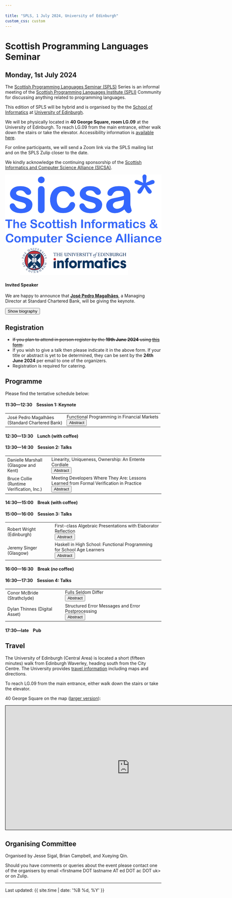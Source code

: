 ```yaml
---

title: "SPLS, 1 July 2024, University of Edinburgh"
custom_css: custom
---
```


# Scottish Programming Languages Seminar

## Monday, 1st July 2024

The [Scottish Programming Languages Seminar (SPLS)](https://spli.scot/spls) Series is an informal meeting of the [Scottish Programming Languages Institute (SPLI)](https://spli.scot/) Community for discussing anything related to programming languages.

This edition of SPLS will be hybrid and is organised by the the [School of Informatics](https://informatics.ed.ac.uk/) at [University of Edinburgh](https://www.ed.ac.uk).

We will be physically located in **40 George Square, room LG.09** at the University of Edinburgh.
To reach LG.09 from the main entrance, either walk down the stairs or take the elevator.
Accessibility information is [available here](https://www.accessable.co.uk/the-university-of-edinburgh/central-area/access-guides/40-george-square-lower-ground-teaching-hub).

For online participants, we will send a Zoom link via the SPLS mailing list and on the SPLS Zulip closer to the date.

We kindly acknowledge the continuing sponsorship of the [Scottish Informatics and Computer Science Alliance (SICSA)](https://sicsa.ac.uk).

<div class="header">
      <a href="https://www.sicsa.ac.uk/"><img class="logo" src="../../../assets/images/sicsalogo-small.png" alt="SICSA Logo"></a>
      &nbsp;&nbsp;
            &nbsp;&nbsp;
                  &nbsp;&nbsp;
                        &nbsp;&nbsp;
        <a href="https://www.ed.ac.uk">
        <img class="logo" src="../../../assets/images/edinburgh.jpg" alt="University of Edinburgh">
        </a>
    </div>

#### Invited Speaker

We are happy to announce that **[José Pedro Magalhães](http://dreixel.net/)**, a Managing Director at Standard Chartered Bank, will be giving the keynote.

<!-- Lazy, using the abstract button -->
<div class="abstract" id="JoseBio/button">
<p><button onclick="showAbstract('JoseBio')">Show biography</button></p>
</div>
<div class="abstract" id="JoseBio/abstract" style="display:none;">
<p><button onclick="hideAbstract('JoseBio')">Hide biography</button></p>
<p>
José Pedro Magalhães is a Managing Director leading a team of ~45 quantitative developers at Standard Chartered Bank. He is also one of the founders of Chordify.
Before joining Standard Chartered, he was a postdoctoral research assistant in the Programming Languages group at the Department of Computer Science of the University of Oxford, working on the Unifying Theories of Generic Programming project.
Previously he was a PhD student at the Department of Information and Computing Sciences of Utrecht University in the Netherlands. His PhD topic was Real-Life Datatype Generic Programming, supervised by Johan Jeuring, Andres Löh, and Doaitse Swierstra. Before that he graduated from Minho University in Computer Science and Systems Engineering (Licenciatura em Engenharia de Sistemas e Informática).
He has also been a Summer Student at CERN, an intern at Philips Research, and a research intern at Microsoft Research Cambridge.
</p>
</div>

## Registration

+ ~~If you plan to attend in person register by the **19th June 2024** using [this form](https://forms.office.com/e/0zUMNaUxVj).~~
+ If you wish to give a talk then please indicate it in the above form. If your title or abstract is yet to be determined, they can be sent by the **24th June 2024** per email to one of the organizers.
+ Registration is required for catering.

## Programme

Please find the tentative schedule below:

#### 11:30&mdash;12:30 &nbsp;&nbsp; Session 1: Keynote
<table>
  <tr>
    <td class="author">
    José Pedro Magalhães<br>(Standard Chartered Bank)
    </td>
    <td class="title">
      <span>
      Functional Programming in Financial Markets
      </span>
      <div class="abstract" id="Jose/button">
        <button onclick="showAbstract('Jose')">Abstract</button>
      </div>
      <div class="abstract" id="Jose/abstract" style="display:none;">
        <button onclick="hideAbstract('Jose')">Hide Abstract</button>
        <p>
        In this talk we showcase the application of functional programming in a very large industrial setting. At Standard Chartered Bank, Haskell forms the core of a software library supporting the entire Financial Markets (FM), a business line with 5 billion USD operating income in 2023. Typed functional programming is used across the entire tech stack, including foundational APIs and CLIs for deal valuation and risk analysis, server-side components for long-running batches or sub-second RESTful services, and end-user GUIs. Thousands of users interact with software built using functional programming, and over one hundred write their own functional code.
        <br><br>
        We present the history of how functional programming established itself in FM, including the rationale for having our own compiler and dialect of Haskell. We then focus on how we leverage it to orchestrate type-driven large-scale pricing workflows. The same API can be used to price one trade locally, or millions of trades across thousands of nodes in the cloud. We build upon decades of research and experience in the functional programming community, relying on concepts such as monads, lenses, datatype generics, and closure serialisation.
        </p>
      </div>
    </td>
  </tr>
</table>

#### 12:30&mdash;13:30 &nbsp;&nbsp; Lunch (with coffee)
#### 13:30&mdash;14:30 &nbsp;&nbsp; Session 2: Talks
<table>
  <tr>
    <td class="author">
    Danielle Marshall<br>(Glasgow and Kent)
    </td>
    <td class="title">
      <span>
      Linearity, Uniqueness, Ownership: An Entente Cordiale
      </span>
      <div class="abstract" id="Danielle/button">
        <button onclick="showAbstract('Danielle')">Abstract</button>
      </div>
      <div class="abstract" id="Danielle/abstract" style="display:none;">
        <button onclick="hideAbstract('Danielle')">Hide Abstract</button>
        <p>
        Substructural type systems, which restrict the use of weakening and contraction rules from intuitionistic logic, are growing in popularity because they allow for a resourceful interpretation of data which can be used to rule out software bugs. Substructurality is finally taking hold in practical programming: Haskell now has linear types based on Girard's linear logic but integrated via graded function arrows, Clean has uniqueness types ensuring that values have at most a single reference, and Rust has an intricate ownership system guaranteeing memory safety. But despite this broad range of resourceful type systems, there has been comparatively little work on understanding their relative strengths and weaknesses. We demonstrate how linear types and uniqueness types can be used within a single system in the setting of the Granule language to offer both restrictions on local program behaviour and guarantees about global memory usage. We then extend this framework further, by showing that just like graded type systems as in Granule or Idris build upon linearity, Rust's ownership model builds upon uniqueness. We develop an extended type system incorporating ownership and borrowing based on ideas from both fractional permissions and graded types, and implement this in Granule.
        </p>
      </div>
    </td>
  </tr>
  <tr>
    <td class="author">
    Bruce Collie<br>(Runtime Verification, Inc.)
    </td>
    <td class="title">
      <span>
      Meeting Developers Where They Are: Lessons Learned from Formal Verification in Practice
      </span>
      <div class="abstract" id="Bruce/button">
        <button onclick="showAbstract('Bruce')">Abstract</button>
      </div>
      <div class="abstract" id="Bruce/abstract" style="display:none;">
        <button onclick="hideAbstract('Bruce')">Hide Abstract</button>
        <p>
        Most (if not all) attendees of this workshop will have some idea of the benefits of applying formal verification techniques to software: we can prove to ourselves and others that our code behaves properly, rather than simply asserting this claim by testing (or worse, asserting it without substantiation). However, in our experience, the average developer "on the street" is not aware of these benefits, and even if they are, they may lack the time, opportunity or masochism required to start applying academic tools to their code in practice.
        <br><br>
        This talk is a tour through some of the lessons we've learned trying to get developers on board with formal verification in practice. I'll cover the underlying PL semantics techniques we base our work on, then go through a few representative examples of how we've tried to make more accessible and applicable FV software by meeting users "where they are", all without compromising on the underlying rigour and power of the tools in question.
        </p>
      </div>
    </td>
  </tr>
</table>

#### 14:30&mdash;15:00 &nbsp;&nbsp; Break (with coffee)
#### 15:00&mdash;16:00 &nbsp;&nbsp; Session 3: Talks
<table>
  <tr>
    <td class="author">
    Robert Wright (Edinburgh)
    </td>
    <td class="title">
      <span>
      First-class Algebraic Presentations with Elaborator Reflection
      </span>
      <div class="abstract" id="Robert/button">
        <button onclick="showAbstract('Robert')">Abstract</button>
      </div>
      <div class="abstract" id="Robert/abstract" style="display:none;">
        <button onclick="hideAbstract('Robert')">Hide Abstract</button>
        <p>
        We present a library for the ergonomic creation, manipulation, and use of first-order algebras. We do not rely on hard-coded syntactic support for our embedded language. Instead, we use metaprogramming to provide syntactic sugar for creating and using user-definable deeply-embedded first-order algebras.
        </p>
      </div>
    </td>
  </tr>
  <tr>
    <td class="author">
    Jeremy Singer (Glasgow)
    </td>
    <td class="title">
      <span>
      Haskell in High School: Functional Programming for School Age Learners
      </span>
      <div class="abstract" id="Jeremy/button">
        <button onclick="showAbstract('Jeremy')">Abstract</button>
      </div>
      <div class="abstract" id="Jeremy/abstract" style="display:none;">
        <button onclick="hideAbstract('Jeremy')">Hide Abstract</button>
        <p>
        In conjunction with a colleague from Stanford University, we are deploying Haskell programming materials in Welsh high schools. The aim is to enable participants to create learning and teaching resources for algebra as part of work towards the Welsh Baccalaureate. In this short talk, I will review the Haskell materials used and consider the responses from early adopters. I will highlight challenges and opportunities related to teaching functional programming to younger learners.
        </p>
      </div>
    </td>
  </tr>
</table>

#### 16:00&mdash;16:30 &nbsp;&nbsp; Break (*no* coffee)
#### 16:30&mdash;17:30 &nbsp;&nbsp; Session 4: Talks
<table>
  <tr>
    <td class="author">
    Conor McBride (Strathclyde)
    </td>
    <td class="title">
      <span>
      Fulls Seldom Differ
      </span>
      <div class="abstract" id="Conor/button">
        <button onclick="showAbstract('Conor')">Abstract</button>
      </div>
      <div class="abstract" id="Conor/abstract" style="display:none;">
        <button onclick="hideAbstract('Conor')">Hide Abstract</button>
        <p>
        One use for type-level numbers is to capture patterns of scaling up, e.g. "adding a pair of 2^n bit numbers and a carry-in to get a carry-out and a 2^n bit sum". These patterns often rely on reasoning steps such as "2^n is even iff n is a successor". We reach a place where type-level arithmetic is no longer enough. It's healthy to ask how the language of type-level numeric expressions impacts on the division of algebraic labour between programmer and typechecker. I'll present the current state of my enquiries, but the key observation is that (2^) is a troublesome primitive, but its neighbour, full(n) = (2^n)-1 (i.e., the n-bit number full of 1s) is remarkably cooperative. The numbers which happen to be the difference between two fulls have some rather special properties, yielding a carefully curated constraint space with a complete unification algorithm.
        </p>
      </div>
    </td>
  </tr>
  <tr>
    <td class="author">
    Dylan Thinnes (Digital Asset)
    </td>
    <td class="title">
      <span>
      Structured Error Messages and Error Postprocessing
      </span>
      <div class="abstract" id="Dylan/button">
        <button onclick="showAbstract('Dylan')">Abstract</button>
      </div>
      <div class="abstract" id="Dylan/abstract" style="display:none;">
        <button onclick="hideAbstract('Dylan')">Hide Abstract</button>
        <p>
        TBD
        </p>
      </div>
    </td>
  </tr>
</table>

#### 17:30&mdash;late &nbsp;&nbsp; Pub

## Travel

The University of Edinburgh (Central Area) is located a short (fifteen minutes) walk from Edinburgh Waverley, heading south from the City Centre.
The University provides [travel information](https://www.ed.ac.uk/maps/) including maps and directions.

To reach LG.09 from the main entrance, either walk down the stairs or take the elevator.

40 George Square on the map ([larger version](https://www.openstreetmap.org/?mlat=55.94319&mlon=-3.18647#map=19/55.94319/-3.18647)):

<div class="map" style="width: 800px; text-align: center;">
      <iframe width="800" height="400" src="https://www.openstreetmap.org/export/embed.html?bbox=-3.187499642372132%2C55.94266775633066%2C-3.185439705848694%2C55.94371320142805&amp;layer=mapnik&amp;marker=55.94319048240691%2C-3.1864696741104126" style="border: 1px solid black"></iframe>
</div>

## Organising Committee

Organised by Jesse Sigal, Brian Campbell, and Xueying Qin.

Should you have comments or queries about the event please contact one of the organisers by email &lt;firstname DOT lastname AT ed DOT ac DOT uk&gt; or on Zulip.

<footer>
<hr>
<p class="footer">
Last updated: {{ site.time | date: '%B %d, %Y' }}
</p>
</footer>

